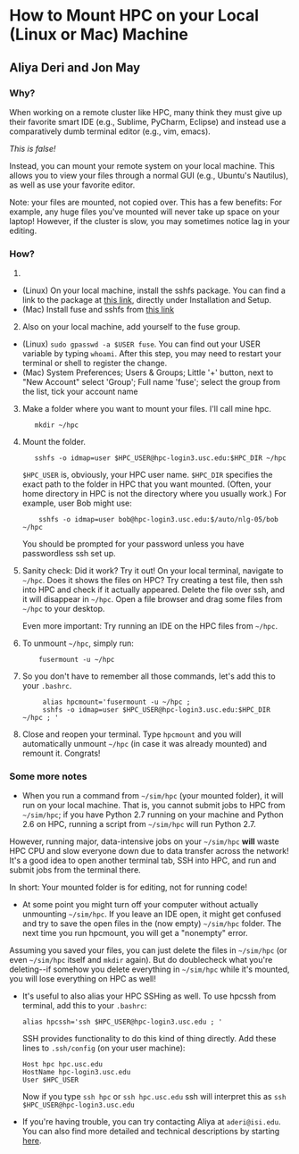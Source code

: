 
How to Mount HPC on your Local (Linux or Mac) Machine
====================

Aliya Deri and Jon May
----------

### Why?

When working on a remote cluster like HPC, many think they must give up their favorite smart IDE (e.g., Sublime, PyCharm, Eclipse) and instead use a comparatively dumb terminal editor (e.g., vim, emacs). 

*This is false!*

Instead, you can mount your remote system on your local machine. This allows you to view your files through a normal GUI (e.g., Ubuntu's Nautilus), as well as use your favorite editor.  

Note: your files are mounted, not copied over. This has a few benefits: For example, any huge files you've mounted will never take up space on your laptop!  However, if the cluster is slow, you may sometimes notice lag in your editing.

### How?


1. 
  * (Linux) On your local machine, install the sshfs package. You can find a link to the package at [this link](https://help.ubuntu.com/community/SSHFS), directly under Installation and Setup. 
  * (Mac) Install fuse and sshfs from [this link](http://osxfuse.github.io/)

2. Also on your local machine, add yourself to the fuse group. 

  * (Linux) `sudo gpasswd -a $USER fuse`. You can find out your USER variable by typing `whoami`. After this step, you may need to restart your terminal or shell to register the change.
  * (Mac) System Preferences; Users & Groups; Little '+' button, next to "New Account" select 'Group'; Full name 'fuse'; select the group from the list, tick your account name
3. Make a folder where you want to mount your files. I'll call mine hpc. 

          mkdir ~/hpc

4. Mount the folder. 

          sshfs -o idmap=user $HPC_USER@hpc-login3.usc.edu:$HPC_DIR ~/hpc

   `$HPC_USER` is, obviously, your HPC user name. `$HPC_DIR` specifies the exact path to the folder in HPC that you want mounted. (Often, your home directory in HPC is not the directory where you usually work.) For example, user Bob might use:

           sshfs -o idmap=user bob@hpc-login3.usc.edu:$/auto/nlg-05/bob ~/hpc

   You should be prompted for your password unless you have passwordless ssh set up.

5. Sanity check: Did it work? Try it out! On your local terminal, navigate to `~/hpc`. Does it shows the files
   on HPC? Try creating a test file, then ssh into HPC and check if it actually appeared. Delete the file over ssh, and it will disappear in
   `~/hpc`. Open a file browser and drag some files from `~/hpc` to your desktop.

   Even more important: Try running an IDE on the HPC files from `~/hpc`.

6. To unmount `~/hpc`, simply run:

           fusermount -u ~/hpc


7. So you don't have to remember all those commands, let's add this to your `.bashrc`. 

            alias hpcmount='fusermount -u ~/hpc ; 
            sshfs -o idmap=user $HPC_USER@hpc-login3.usc.edu:$HPC_DIR ~/hpc ; '


8. Close and reopen your terminal. Type `hpcmount` and you will automatically unmount `~/hpc` (in case it was already mounted) and remount it. Congrats!


### Some more notes


* When you run a command from `~/sim/hpc` (your mounted folder), it will run on your local machine. That is, you cannot submit jobs to HPC from `~/sim/hpc`; if you have Python 2.7 running on your machine and Python 2.6 on HPC, running a script from `~/sim/hpc` will run Python 2.7.

However, running major, data-intensive jobs on your `~/sim/hpc` **will** waste HPC CPU and slow everyone down due to data transfer across the network!  It's a good idea to open another terminal tab, SSH into HPC, and run and submit jobs from the terminal there.

In short: Your mounted folder is for editing, not for running code!

* At some point you might turn off your computer without actually unmounting `~/sim/hpc`. If you leave an IDE open, it might get confused and try to save the open files in the (now empty) `~/sim/hpc` folder. The next time you run hpcmount, you will get a "nonempty" error.

Assuming you saved your files, you can just delete the files in `~/sim/hpc` (or even `~/sim/hpc` itself and `mkdir` again). But do doublecheck what you're deleting--if somehow you delete everything in `~/sim/hpc` while it's mounted, you will lose everything on HPC as well!

* It's useful to also alias your HPC SSHing as well. To use hpcssh from terminal, add this to your `.bashrc`:

      alias hpcssh='ssh $HPC_USER@hpc-login3.usc.edu ; '

  SSH provides functionality to do this kind of thing directly. Add these lines to `.ssh/config` (on your user machine):

      Host hpc hpc.usc.edu
      HostName hpc-login3.usc.edu
      User $HPC_USER

  Now if you type `ssh hpc` or `ssh hpc.usc.edu` ssh will interpret this as `ssh $HPC_USER@hpc-login3.usc.edu`

* If you're having trouble, you can try contacting Aliya at `aderi@isi.edu`. You can also find more detailed and technical descriptions by starting [here](https://help.ubuntu.com/community/SSHFS).
